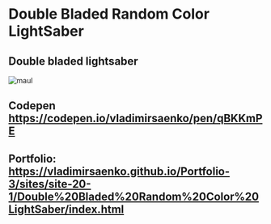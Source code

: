# Double Bladed Random Color LightSaber

## Double bladed lightsaber

![maul](https://user-images.githubusercontent.com/56477695/204109820-50afcb46-01f1-42d8-b78f-0b477db4c550.jpg)

## Codepen https://codepen.io/vladimirsaenko/pen/qBKKmPE

## Portfolio: https://vladimirsaenko.github.io/Portfolio-3/sites/site-20-1/Double%20Bladed%20Random%20Color%20LightSaber/index.html
